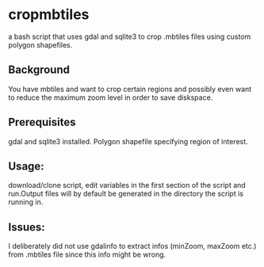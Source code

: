 # cropmbtiles
a bash script that uses gdal and sqlite3 to crop .mbtiles files using custom polygon shapefiles.

## Background
You have mbtiles and want to crop certain regions and possibly even want to reduce the maximum zoom level in order to save diskspace. 

## Prerequisites
gdal and sqlite3 installed. Polygon shapefile specifying region of interest.

## Usage:
download/clone script, edit variables in the first section of the script and run.Output files will by default be generated in the directory the script is running in.

## Issues:
I deliberately did not use gdalinfo to extract infos (minZoom, maxZoom etc.) from .mbtiles file since this info might be wrong. 
